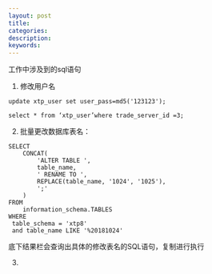 ```yaml
---
layout: post
title:
categories:
description:
keywords:
---
```


工作中涉及到的sql语句

1. 修改用户名
```
update xtp_user set user_pass=md5('123123');

select * from ‘xtp_user’where trade_server_id =3;
```

2. 批量更改数据库表名：
```
SELECT
    CONCAT(
        'ALTER TABLE ',
        table_name,
        ' RENAME TO ',
        REPLACE(table_name, '1024', '1025'),
        ';'
    )
FROM
    information_schema.TABLES
WHERE
 table_schema = 'xtp8'
 and table_name LIKE '%20181024'
 ```
 底下结果栏会查询出具体的修改表名的SQL语句，复制进行执行

 3. 
